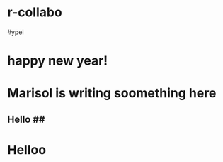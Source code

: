 # r-collabo

#ypei

# happy new year!
# Marisol is writing soomething here




## Hello ## ### 
# Helloo 


